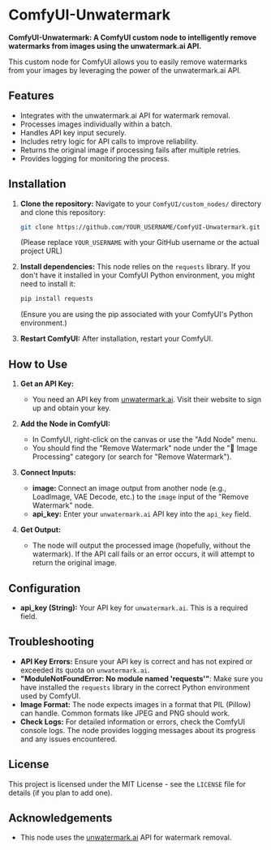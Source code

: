 # ComfyUI-Unwatermark

**ComfyUI-Unwatermark: A ComfyUI custom node to intelligently remove watermarks from images using the unwatermark.ai API.**

This custom node for ComfyUI allows you to easily remove watermarks from your images by leveraging the power of the unwatermark.ai API.

## Features

*   Integrates with the unwatermark.ai API for watermark removal.
*   Processes images individually within a batch.
*   Handles API key input securely.
*   Includes retry logic for API calls to improve reliability.
*   Returns the original image if processing fails after multiple retries.
*   Provides logging for monitoring the process.

## Installation

1.  **Clone the repository:**
    Navigate to your `ComfyUI/custom_nodes/` directory and clone this repository:
    ```bash
    git clone https://github.com/YOUR_USERNAME/ComfyUI-Unwatermark.git
    ```
    (Please replace `YOUR_USERNAME` with your GitHub username or the actual project URL)

2.  **Install dependencies:**
    This node relies on the `requests` library. If you don\'t have it installed in your ComfyUI Python environment, you might need to install it:
    ```bash
    pip install requests
    ```
    (Ensure you are using the pip associated with your ComfyUI\'s Python environment.)

3.  **Restart ComfyUI:**
    After installation, restart your ComfyUI.

## How to Use

1.  **Get an API Key:**
    *   You need an API key from [unwatermark.ai](https://unwatermark.ai/). Visit their website to sign up and obtain your key.

2.  **Add the Node in ComfyUI:**
    *   In ComfyUI, right-click on the canvas or use the "Add Node" menu.
    *   You should find the "Remove Watermark" node under the "🧼 Image Processing" category (or search for "Remove Watermark").

3.  **Connect Inputs:**
    *   **image:** Connect an image output from another node (e.g., LoadImage, VAE Decode, etc.) to the `image` input of the "Remove Watermark" node.
    *   **api\_key:** Enter your `unwatermark.ai` API key into the `api_key` field.

4.  **Get Output:**
    *   The node will output the processed image (hopefully, without the watermark). If the API call fails or an error occurs, it will attempt to return the original image.

## Configuration

*   **api\_key (String):** Your API key for `unwatermark.ai`. This is a required field.

## Troubleshooting

*   **API Key Errors:** Ensure your API key is correct and has not expired or exceeded its quota on `unwatermark.ai`.
*   **"ModuleNotFoundError: No module named \'requests\'"**: Make sure you have installed the `requests` library in the correct Python environment used by ComfyUI.
*   **Image Format:** The node expects images in a format that PIL (Pillow) can handle. Common formats like JPEG and PNG should work.
*   **Check Logs:** For detailed information or errors, check the ComfyUI console logs. The node provides logging messages about its progress and any issues encountered.

## License

This project is licensed under the MIT License - see the `LICENSE` file for details (if you plan to add one).

## Acknowledgements

*   This node uses the [unwatermark.ai](https://unwatermark.ai/) API for watermark removal.
